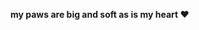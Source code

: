 **my paws are big and soft as is my heart ♥**

<!---
pantheress/pantheress is a ✨ special ✨ repository because its `README.md` (this file) appears on your GitHub profile.
You can click the Preview link to take a look at your changes.
--->

